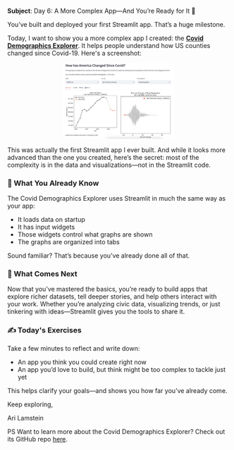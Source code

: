 **Subject**: Day 6: A More Complex App—And You’re Ready for It 💪

You’ve built and deployed your first Streamlit app. That’s a huge milestone.

Today, I want to show you a more complex app I created: the **[Covid Demographics Explorer](https://census-explorer.streamlit.app/)**. It helps people understand how US counties changed since Covid-19. Here's a screenshot:

<p align="center">
  <img src="covid-demographics-explorer-screenshot.png" alt="covid-demographics-explorer" width="50%">
</p>

This was actually the first Streamlit app I ever built. And while it looks more advanced than the one you created, here’s the secret: most of the complexity is in the data and visualizations—not in the Streamlit code.

### 🧠 What You Already Know
The Covid Demographics Explorer uses Streamlit in much the same way as your app:
  * It loads data on startup
  * It has input widgets
  * Those widgets control what graphs are shown
  * The graphs are organized into tabs

Sound familiar? That’s because you’ve already done all of that.

### 🌱 What Comes Next
Now that you’ve mastered the basics, you’re ready to build apps that explore richer datasets, tell deeper stories, and help others interact with your work. Whether you’re analyzing civic data, visualizing trends, or just tinkering with ideas—Streamlit gives you the tools to share it.

### ✍️ Today's Exercises

Take a few minutes to reflect and write down:
 * An app you think you could create right now
 * An app you’d love to build, but think might be too complex to tackle just yet

This helps clarify your goals—and shows you how far you’ve already come.
  
Keep exploring, 

Ari Lamstein

PS Want to learn more about the Covid Demographics Explorer? Check out its GitHub repo [here](https://github.com/arilamstein/censusdis-streamlit?tab=readme-ov-file).